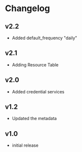 # Changelog

## v2.2

- Added default_frequency "daily"

## v2.1

- Adding Resource Table

## v2.0

- Added credential services

## v1.2

- Updated the metadata

## v1.0

- initial release
